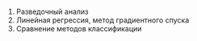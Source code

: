 1. Разведочный анализ
2. Линейная регрессия, метод градиентного спуска
3. Сравнение методов классификации
